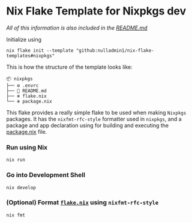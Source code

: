 # Nix Flake Template for Nixpkgs dev

_All of this information is also included in the [README.md](https://github.com/nulladmin1/nix-flake-templates/blob/main/flake.nix)_

Initialize using

```shell
nix flake init --template "github:nulladmin1/nix-flake-templates#nixpkgs"
```

This is how the structure of the template looks like:

```
📦 nixpkgs
├── ⚙️ .envrc
├── 📃 README.md
├── ❄️ flake.nix
└── ❄️ package.nix
```

This flake provides a really simple flake to be used when making `Nixpkgs` packages. It has the `nixfmt-rfc-style` formatter used in `nixpkgs`, and a package and app declaration using for building and executing the [package.nix](./package.nix) file.

### Run using Nix

```shell
nix run
```

### Go into Development Shell

```shell
nix develop
```

### (Optional) Format [`flake.nix`](flake.nix) using `nixfmt-rfc-style`

```shelll
nix fmt
```
